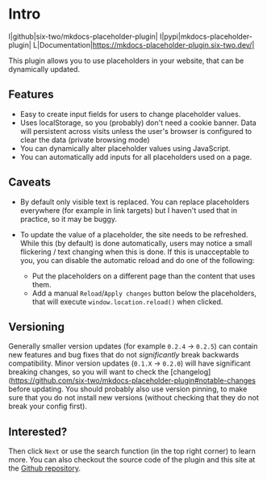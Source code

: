 # Intro

I|github|six-two/mkdocs-placeholder-plugin|
I|pypi|mkdocs-placeholder-plugin|
L|Documentation|https://mkdocs-placeholder-plugin.six-two.dev/|

This plugin allows you to use placeholders in your website, that can be dynamically updated.

## Features

- Easy to create input fields for users to change placeholder values.
- Uses localStorage, so you (probably) don't need a cookie banner. Data will persistent across visits unless the user's browser is configured to clear the data (private browsing mode)
- You can dynamically alter placeholder values using JavaScript.
- You can automatically add inputs for all placeholders used on a page.

## Caveats

- By default only visible text is replaced. You can replace placeholders everywhere (for example in link targets) but I haven't used that in practice, so it may be buggy.
- To update the value of a placeholder, the site needs to be refreshed.
    While this (by default) is done automatically, users may notice a small flickering / text changing when this is done.
    If this is unacceptable to you, you can disable the automatic reload and do one of the following:

    - Put the placeholders on a different page than the content that uses them.
    - Add a manual `Reload`/`Apply changes` button below the placeholders, that will execute `window.location.reload()` when clicked.


## Versioning

Generally smaller version updates (for example `0.2.4` -> `0.2.5`) can contain new features and bug fixes that do not *significantly* break backwards compatibility.
Minor version updates (`0.1.X` -> `0.2.0`) will have significant breaking changes, so you will want to check the [changelog](https://github.com/six-two/mkdocs-placeholder-plugin#notable-changes before updating.
You should probably also use version pinning, to make sure that you do not install new versions (without checking that they do not break your config first).


## Interested?

Then click `Next` or use the search function (in the top right corner) to learn more.
You can also checkout the source code of the plugin and this site at the [Github repository](https://github.com/six-two/mkdocs-placeholder-plugin).
